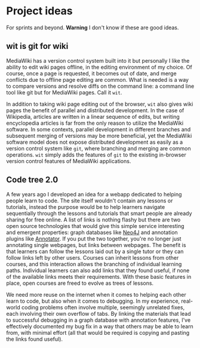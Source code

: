 Project ideas
=============

For sprints and beyond. **Warning** I don't know if these are good ideas.

wit is git for wiki
-------------------

MediaWiki has a version control system built into it but personally I like the
ability to edit wiki pages offline, in the editing environment of my choice. Of
course, once a page is requested, it becomes out of date, and merge conflicts
due to offline page editing are common. What is needed is a way to compare
versions and resolve diffs on the command line: a command line tool like git
but for MediaWiki pages. Call it `wit`.

In addition to taking wiki page editing out of the browser, `wit` also gives
wiki pages the benefit of parallel and distributed development. In the case of
Wikipedia, articles are written in a linear sequence of edits, but writing encyclopedia articles is
far from the only reason to utilize the MediaWiki software. In some contexts,
parallel development in different branches and subsequent merging of versions
may be more beneficial, yet the MediaWiki software model does not expose
distributed development as easily as a version control system like `git`, where
branching and merging are common operations. `wit` simply adds the features of
`git` to the existing in-browser version control features of MediaWiki applications.

Code tree 2.0
--------------

A few years ago I developed an idea for a webapp dedicated to helping people
learn to code. The site itself wouldn't contain any lessons or tutorials,
instead the purpose would be to help learners navigate sequentially through the
lessons and tutorials that smart people are already sharing for free online.
A list of links is nothing flashy but there are two open source technologies
that would give this simple service interesting and emergent properties: graph
databases like [Neo4J](https://neo4j.com/developer/) and annotation plugins
like [Annotator](http://annotatorjs.org/). If you put the two together, you're
no longer just annotating single webpages, but links between webpages. The
benefit is that learners can follow the lessons laid out by a single tutor or
they can follow links left by other users. Courses can inherit lessons from other courses, and this interaction allows the branching of individual learning paths. Individual learners can also add links that they found useful, if none of the available links meets their requirements. With these basic
features in place, open courses are freed to evolve as trees of lessons.

We need more reuse on the internet when it comes to helping each other learn to
code, but also when it comes to debugging. In my experience, real-world coding
problems often involve multiple, seemingly unrelated fixes, each involving
their own overflow of tabs. By linking the materials that lead to successful
debugging in a graph database with annotation features, I've effectively
documented my bug fix in a way that others may be able to learn from, with
minimal effort (all that would be required is copying and pasting the links
found useful).
